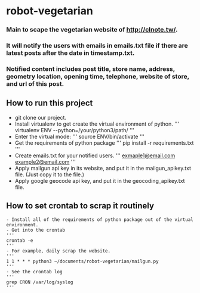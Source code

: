 # robot-vegetarian

### Main to scape the vegetarian website of http://clnote.tw/.
### It will notify the users with emails in emails.txt file if there are latest posts after the date in timestamp.txt.
### Notified content includes post title, store name, address, geometry location, opening time, telephone, website of store, and url of this post.

## How to run this project
- git clone our project.
- Install virtualenv to get create the virtual environment of python. 
	'''
	virtualenv ENV --python=/your/python3/path/
	'''
- Enter the virtual mode:
	'''
	source ENV/bin/activate
	'''
- Get the requirements of python package
	'''
	pip install -r requirements.txt
	'''
- Create emails.txt for your notified users. 
	'''
	exmaple1@email.com
	example2@email.com
	'''
- Apply mailgun api key in its website, and put it in the mailgun_apikey.txt file. (Just copy it to the file.)
- Apply google geocode api key, and put it in the geocoding_apikey.txt file.
## How to set crontab to scrap it routinely
	- Install all of the requirements of python package out of the virtual environment.
	- Get into the crontab
	'''
	crontab -e
	'''
	- For example, daily scrap the website.
	'''
	1 1 * * * python3 ~/documents/robot-vegetarian/mailgun.py
	'''
	- See the crontab log
	'''
	grep CRON /var/log/syslog
	'''